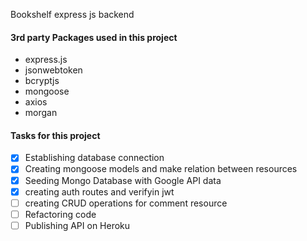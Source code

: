 Bookshelf express js backend

#### 3rd party Packages used in this project

* express.js
* jsonwebtoken
* bcryptjs
* mongoose
* axios
* morgan

#### Tasks for this project

- [x] Establishing database connection
- [x] Creating mongoose models and make relation between resources
- [x] Seeding Mongo Database with Google API data
- [x] creating auth routes and verifyin jwt
- [ ] creating CRUD operations for comment resource
- [ ] Refactoring code 
- [ ] Publishing API on Heroku